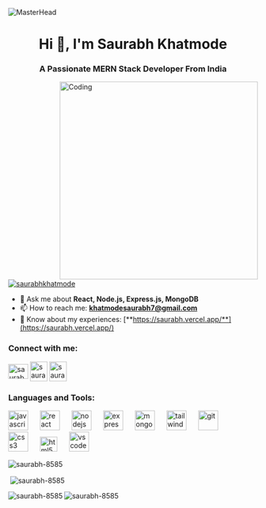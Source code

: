 ![MasterHead](https://res.cloudinary.com/practicaldev/image/fetch/s--xq8xxUmL--/c_limit%2Cf_auto%2Cfl_progressive%2Cq_auto%2Cw_880/https://external-preview.redd.it/x7vVnP3L75Wh4ApmXedKjze9b7ZuH5h7oW-4xbHMiHQ.jpg%3Fauto%3Dwebp%26s%3Db7d6873eed8c442bb685a083b3b4bfff6dd009ac)

<h1 align="center">Hi 👋, I'm Saurabh Khatmode</h1>
<h3 align="center">A Passionate MERN Stack Developer From India</h3>

<img align="right" alt="Coding" width="400" src="https://cdn.dribbble.com/users/1162077/screenshots/3848914/programmer.gif">

<p align="left">
  <a href="https://twitter.com/saurabhkhatmode" target="_blank"><img src="https://img.shields.io/twitter/follow/saurabhkhatmode?logo=twitter&style=for-the-badge" alt="saurabhkhatmode"></a>
</p>

- 💬 Ask me about **React, Node.js, Express.js, MongoDB**
- 📫 How to reach me: **khatmodesaurabh7@gmail.com**
- 📄 Know about my experiences: [**https://saurabh.vercel.app/**](https://saurabh.vercel.app/)

<h3 align="left">Connect with me:</h3>
<p align="left">
  <a href="https://www.linkedin.com/in/saurabhkhatmode/" target="_blank"><img align="center" src="https://www.vectorlogo.zone/logos/linkedin/linkedin-icon.svg" alt="saurabh khatmode" height="30" width="40"></a>
  <a href="https://twitter.com/saurabhkhatmode" target="_blank"><img align="center" src="https://www.vectorlogo.zone/logos/twitter/twitter-icon.svg" alt="saurabhkhatmode" height="40" width="35"></a>
  <a href="https://instagram.com/saurabh7xd" target="_blank"><img align="center" src="https://www.vectorlogo.zone/logos/instagram/instagram-icon.svg" alt="saurabh7xd" height="40" width="35"></a>
</p>

<h3 align="left">Languages and Tools:</h3>
<p align="left">
  <img src="https://cdn.iconscout.com/icon/free/png-512/free-javascript-2752148-2284965.png" alt="javascript" width="40" height="40" style="margin-right: 20px;">
  <img src="https://www.vectorlogo.zone/logos/reactjs/reactjs-icon.svg" alt="react" width="40" height="40" style="margin-right: 20px;">
  <img src="https://www.vectorlogo.zone/logos/nodejs/nodejs-icon.svg" alt="nodejs" width="40" height="40" style="margin-right: 20px;">
  <img src="https://www.vectorlogo.zone/logos/expressjs/expressjs-icon.svg" alt="express" width="40" height="40" style="margin-right: 20px;">
  <img src="https://cdn.iconscout.com/icon/free/png-512/free-mongodb-3-1175138.png" alt="mongodb" width="40" height="40" style="margin-right: 20px;">
  <img src="https://www.vectorlogo.zone/logos/tailwindcss/tailwindcss-icon.svg" alt="tailwind" width="40" height="40" style="margin-right: 20px;">
  <img src="https://www.vectorlogo.zone/logos/git-scm/git-scm-icon.svg" alt="git" width="40" height="40" style="margin-right: 20px;">
  <img src="https://www.vectorlogo.zone/logos/w3_css/w3_css-official.svg" alt="css3" width="40" height="40" style="margin-right: 20px;">
  <img src="https://www.vectorlogo.zone/logos/w3_html5/w3_html5-icon.svg" alt="html5" width="35" height="30" style="margin-right: 20px;">
  <img src="https://cdn.iconscout.com/icon/free/png-512/free-vscode-4069952-3365471.png" alt="vscode" width="40" height="40" style="margin-right: 20px;">
</p>


<p> <img src="https://github-profile-trophy.vercel.app/?username=saurabh-8585&margin-w=15" alt="saurabh-8585" /></p>
<p>&nbsp;<img align="center" src="https://github-readme-stats-sigma-five.vercel.app/api?username=saurabh-8585&show_icons=true&locale=en" alt="saurabh-8585"></p>

<p><img align="left" src="https://github-readme-stats-sigma-five.vercel.app/api/top-langs?username=saurabh-8585&show_icons=true&locale=en&layout=compact" alt="saurabh-8585"></p>

<p><img align="center" src="https://github-readme-streak-stats.herokuapp.com/?user=saurabh-8585" alt="saurabh-8585"></p>
